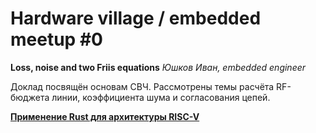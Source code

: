 # Hardware village / embedded meetup #0

**Loss, noise and two Friis equations**
_Юшков Иван, embedded engineer_

Доклад посвящён основам СВЧ. Рассмотрены темы расчёта RF-бюджета линии, коэффициента шума и согласования цепей.

[**Применение Rust для архитектуры RISC-V**](/hwv0_loss_and_noise.odp)

